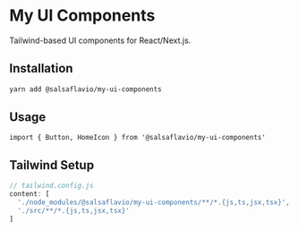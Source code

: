 # My UI Components

Tailwind-based UI components for React/Next.js.

## Installation

```bash
yarn add @salsaflavio/my-ui-components
```

## Usage

```tsx
import { Button, HomeIcon } from '@salsaflavio/my-ui-components'
```

## Tailwind Setup

```js
// tailwind.config.js
content: [
  './node_modules/@salsaflavio/my-ui-components/**/*.{js,ts,jsx,tsx}',
  './src/**/*.{js,ts,jsx,tsx}'
]
```
